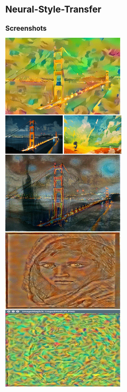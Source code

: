 # Neural-Style-Transfer
## Screenshots
<img src="./Output/Output5/output.jpg" alt="ScreenShot" width="360" height="240" />
<span>
  <img style="display:inline-block;" src="./Output/Output5/content_image_5.jpg" alt="ScreenShot" width="180" height="120" />
</span>
<img style="display:inline-block;" src="./Output/Output5/style_image_5.jpg" alt="ScreenShot" width="180" height="120" />
<img style="clear: left;" src="./Output/Output4/output.jpg" alt="ScreenShot" width="360" height="240" />
<img src="./Output/Output3/output.jpg" alt="ScreenShot" width="360" height="240" />
<img src="./Output/Output2/result_image_1.png" alt="ScreenShot" width="360" height="240" />
